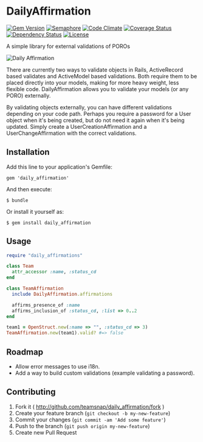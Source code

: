 # DailyAffirmation

[![Gem Version](https://badge.fury.io/rb/daily_affirmation.png)](http://badge.fury.io/rb/daily_affirmation)
[![Semaphore](https://semaphoreapp.com/api/v1/projects/7268def52c792e50bfc60e1b1a6e905ed4e2a80d/118940/shields_badge.png)](https://semaphoreapp.com/minter/daily_affirmation)
[![Code Climate](https://codeclimate.com/github/teamsnap/daily_affirmation.png)](https://codeclimate.com/github/teamsnap/daily_affirmation)
[![Coverage Status](https://coveralls.io/repos/teamsnap/daily_affirmation/badge.png?branch=master)](https://coveralls.io/r/teamsnap/daily_affirmation?branch=master)
[![Dependency Status](https://gemnasium.com/teamsnap/daily_affirmation.png)](https://gemnasium.com/teamsnap/daily_affirmation)
[![License](http://img.shields.io/license/MIT.png?color=green)](http://opensource.org/licenses/MIT)

A simple library for external validations of POROs

![Daily Affirmation](http://i.imgur.com/rdvgFAK.jpg)

There are currently two ways to validate objects in Rails, ActiveRecord based validates and ActiveModel based validations. Both require them to be placed directly into your models, making for more heavy weight, less flexible code. DailyAffirmation allows you to validate your models (or any PORO) externally.

By validating objects externally, you can have different validations depending on your code path. Perhaps you require a password for a User object when it's being created, but do not need it again when it's being updated. Simply create a UserCreationAffirmation and a UserChangeAffirmation with the correct validations.

## Installation

Add this line to your application's Gemfile:

    gem 'daily_affirmation'

And then execute:

    $ bundle

Or install it yourself as:

    $ gem install daily_affirmation

## Usage

```ruby
require "daily_affirmations"

class Team
  attr_accessor :name, :status_cd
end

class TeamAffirmation
  include DailyAffirmation.affirmations

  affirms_presence_of :name
  affirms_inclusion_of :status_cd, :list => 0..2
end

team1 = OpenStruct.new(:name => "", :status_cd => 3)
TeamAffirmation.new(team1).valid? #=> false
```
    
## Roadmap

- Allow error messages to use i18n.
- Add a way to build custom validations (example validating a password).

## Contributing

1. Fork it ( http://github.com/teamsnap/daily_affirmation/fork )
2. Create your feature branch (`git checkout -b my-new-feature`)
3. Commit your changes (`git commit -am 'Add some feature'`)
4. Push to the branch (`git push origin my-new-feature`)
5. Create new Pull Request
